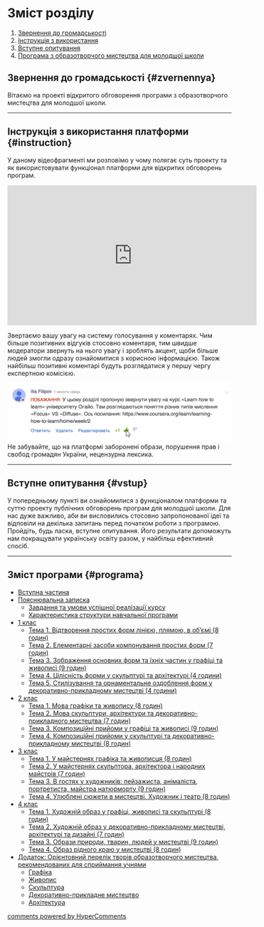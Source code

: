 <div id="hypercomments_widget" class="js-hypercomments-widget invisible"></div>

# Зміст розділу
1. [Звернення до громадськості](#zvernennya)
2. [Інструкція з використання](#instruction)
3. [Вступне опитування](#vstup)
4. [Програма з образотворчого мистецтва для молодшої школи](#programa)

Звернення до громадськості {#zvernennya}
--

Вітаємо на проекті відкритого обговорення програми з образотворчого мистецтва для молодшої школи.
<hr>

Інструкція з використання платформи {#instruction}
--
У даному відеофрагменті ми розповімо у чому полягає суть проекту та як використовувати функціонал платформи для відкритих обговорень програм.

<div class="fluidMedia">
<iframe align="center" width="560" height="315" src="https://www.youtube.com/embed/V_Cii41-v-w" frameborder="0" allowfullscreen></iframe>
</div>
<div class="space">
</div>

Звертаємо вашу увагу на систему голосування у коментарях. Чим більше позитивних відгуків стосовно коментаря, тим швидше модератори звернуть на нього увагу і зроблять акцент, щоби більше людей змогли одразу ознайомитися з корисною інформацією. Також найбільш позитивні коментарі будуть розглядатися у першу чергу експертною комісією.

![Коментування](1.jpg)
Не забувайте, що на платформі заборонені образи, порушення прав і свобод громадян України, нецензурна лексика.
<hr>

Вступне опитування {#vstup}
--
У попередньому пункті ви ознайомилися з функціоналом платформи та суттю проекту публічних обговорень програм для молодшої школи. Для нас дуже важливо, аби ви висловились стосовно запропонованої ідеї та відповіли на декілька запитань перед початком роботи з програмою. Пройдіть, будь ласка, вступне опитування. Його результати допоможуть нам покращувати українську освіту разом, у найбільш ефективний спосіб. 
<hr>

Зміст програми {#programa}
--
* [Вступна частина](README.md)
* [Пояснювальна записка](poyasnyuvalna_zapyska.md)
  * [Завдання та умови успішної реалізації курсу](zavdannya_ta_umovy_uspishnoi_realizatsii_kursu.md)
  * [Характеристика структури навчальної програми](kharakterystyka_struktury_navchalnoyi_prohramy.md)
* [1 клас](1/1_klas.md)
  * [Тема 1.  Відтворення простих форм лінією, плямою, в об’ємі (8 годин)](1/vidtvorennya_prostykh_form_liniieyu_pliamoiu_v_obyemi.md)
  * [Тема 2.  Елементарні засоби компонування простих форм (7 годин)](1/elementarny_zasoby_komponuvannya_prostykh_form.md)
  * [Тема 3.  Зображення основних форм та їхніх частин у графіці та живописі (9 годин)](1/zobrazhennya_osnovnykh_form_ta_yikhnikh_chastyn_u_hrafitsi_ta_zhyvopysi.md)
  * [Тема 4.  Цілісність форми у скульптурі та архітектурі (4 години)](1/tsilisnist_formy_u_skulpturi_ta_arkhitekturi.md)
  * [Тема 5.  Стилізування та орнаментальне оздоблення форм у декоративно-прикладному мистецтві (4 години)](1/stylizuvannya_ta_ornamentalne_ozdoblennya_form_u_dekoratyvno_prykladnomu_mystetstvi.md)
* [2 клас](2/2_klas.md)
  * [Тема 1.  Мова графіки та живопису (8 годин)](2/mova_hrafiky_ta_zhyvopysu.md)
  * [Тема 2.  Мова скульптури, архітектури та декоративно-прикладного мистецтва (7 годин)](2/mova_skulptury_arkhitektury_ta_dekoratyvno_prykladnoho_mystetstva.md)
  * [Тема 3.  Композиційні прийоми у графіці та живописі (9 годин)](2/kompozytsiini_pryiomy_u_hrafitsi_ta_zhyvopysi.md)
  * [Тема 4.  Композиційні прийоми у скульптурі та декоративно-прикладному мистецтві (8 годин)](2/kompozytsiini_pryiomy_u_skulpturi_ta_dekoratyvno_prykladnomu_mystetstvi.md)
* [3 клас](3/3_klas.md)
  * [Тема 1.  У майстернях графіка та живописця (8 годин)](3/u_maisternyakh_hrafika_ta_zhyvopystsya.md)
  * [Тема 2.  У майстернях скульптора, архітектора і  народних майстрів (7 годин)](3/u_maisterniakh_skulptora_arkhitektora_i_narodnykh_maistryv.md)
  * [Тема 3.  В гостях у художників: пейзажиста, анімаліста, портретиста, майстра натюрморту (9 годин)](3/v_hostiakh_u_khudozhnykiv_peizazhysta_animalista_portretysta_maistra_natiurmortu.md)
  * [Тема 4.  Улюблені сюжети в мистецтві. Художник і театр (8 годин)](3/ulyubleni_siuzhety_v_mystetstvi_khudozhnyk_i_teatr.md)
* [4 клас](4/4_klas.md)
  * [Тема 1.  Художній образ у графіці, живописі та скульптурі (8 годин)](4/khudozhniy_obraz_u_hrafitsi_zhyvopysi_ta_skulpturi.md)
  * [Тема 2.  Художній образ у декоративно-прикладному мистецтві, архітектурі та дизайні  (7 годин)](4/khudozhniy_obraz_u_dekoratyvno_prykladnomu_mystetstvy_arkhitektury_ta_dyzainy.md)
  * [Тема 3.  Образи природи, тварин, людей у мистецтві (9 годин)](4/obrazy_pryrody_tvaryn_lyudey_u_mystetstvy.md)
  * [Тема 4.  Образ рідного краю у мистецтві (8 годин)](4/obraz_ridnoho_kraiu_u_mystetstvi.md)
* [Додаток: Орієнтовний перелік творів образотворчого мистецтва, рекомендованих для сприймання учнями](dodatky/perelik_tvoriv.md)
  * [Графіка](dodatky/graphika.md)
  * [Живопис](dodatky/zhivopis.md)
  * [Скульптура](dodatky/skulptura.md)
  * [Декоративно-прикладне мистецтво](dodatky/dpa.md)
  * [Архітектура](dodatky/arkhitektura.md)

<div class="js-hypercomments-container">
<a href="http://hypercomments.com" class="hc-link" title="comments widget">comments powered by HyperComments</a>
</div>